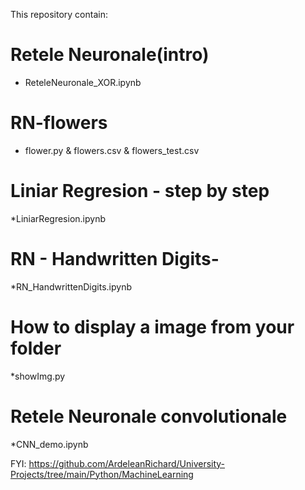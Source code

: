 This repository contain:

# Retele Neuronale(intro)
* ReteleNeuronale_XOR.ipynb

# RN-flowers 
* flower.py & flowers.csv & flowers_test.csv

# Liniar Regresion - step by step
*LiniarRegresion.ipynb

# RN - Handwritten Digits- 
*RN_HandwrittenDigits.ipynb

# How to display a image from your folder 
*showImg.py

# Retele Neuronale convolutionale
*CNN_demo.ipynb








FYI: https://github.com/ArdeleanRichard/University-Projects/tree/main/Python/MachineLearning
